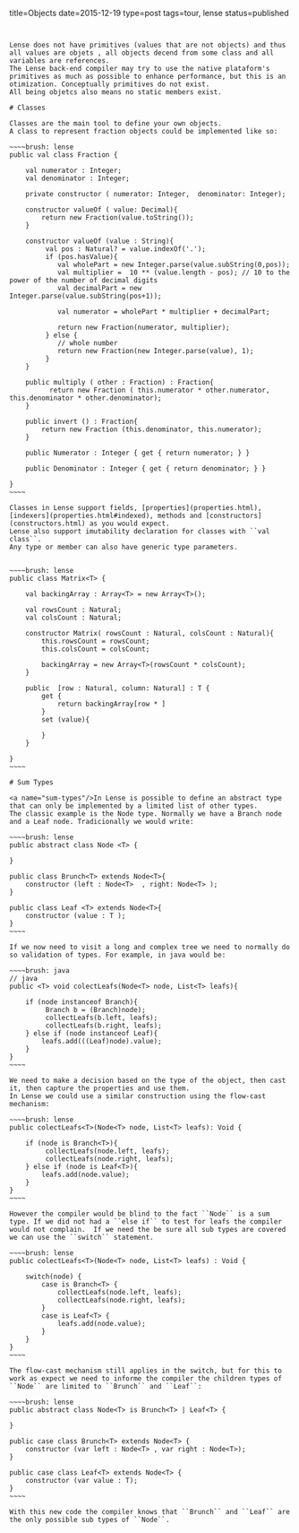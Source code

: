 title=Objects
date=2015-12-19
type=post
tags=tour, lense
status=published
~~~~~~


Lense does not have primitives (values that are not objects) and thus all values are objets , all objects decend from some class and all variables are references. 
The Lense back-end compiler may try to use the native plataform's primitives as much as possible to enhance performance, but this is an otimization. Conceptually primitives do not exist.
All being objetcs also means no static members exist.

# Classes

Classes are the main tool to define your own objects.
A class to represent fraction objects could be implemented like so:

~~~~brush: lense
public val class Fraction {
    
    val numerator : Integer;
    val denominator : Integer;

    private constructor ( numerator: Integer,  denominator: Integer);

    constructor valueOf ( value: Decimal){
        return new Fraction(value.toString());
    }

    constructor valueOf (value : String){
         val pos : Natural? = value.indexOf('.');
         if (pos.hasValue){
            val wholePart = new Integer.parse(value.subString(0,pos));
            val multiplier =  10 ** (value.length - pos); // 10 to the power of the number of decimal digits
            val decimalPart = new Integer.parse(value.subString(pos+1));     

            val numerator = wholePart * multiplier + decimalPart;

            return new Fraction(numerator, multiplier);
         } else {
            // whole number
            return new Fraction(new Integer.parse(value), 1);
         }
    }

    public multiply ( other : Fraction) : Fraction{
          return new Fraction ( this.numerator * other.numerator, this.denominator * other.denominator);
    }

    public invert () : Fraction{
        return new Fraction (this.denominator, this.numerator);
    }

    public Numerator : Integer { get { return numerator; } } 

    public Denominator : Integer { get { return denominator; } } 

}
~~~~

Classes in Lense support fields, [properties](properties.html), [indexers](properties.html#indexed), methods and [constructors](constructors.html) as you would expect.
Lense also support imutability declaration for classes with ``val class``.
Any type or member can also have generic type parameters.


~~~~brush: lense
public class Matrix<T> { 

    val backingArray : Array<T> = new Array<T>();

    val rowsCount : Natural;
    val colsCount : Natural;

    constructor Matrix( rowsCount : Natural, colsCount : Natural){
        this.rowsCount = rowsCount;
        this.colsCount = colsCount;

        backingArray = new Array<T>(rowsCount * colsCount);
    }

    public  [row : Natural, column: Natural] : T {
        get {
            return backingArray[row * ]
        }        
        set (value){

        }
    }

}
~~~~

# Sum Types

<a name="sum-types"/>In Lense is possible to define an abstract type that can only be implemented by a limited list of other types.
The classic example is the Node type. Normally we have a Branch node and a Leaf node. Tradicionally we would write:

~~~~brush: lense 
public abstract class Node <T> {

}

public class Brunch<T> extends Node<T>{
	constructor (left : Node<T>  , right: Node<T> );
}
	
public class Leaf <T> extends Node<T>{
	constructor (value : T );
}
~~~~ 

If we now need to visit a long and complex tree we need to normally do so validation of types. For example, in java would be:

~~~~brush: java
// java
public <T> void colectLeafs(Node<T> node, List<T> leafs){

	if (node instanceof Branch){
	     Branch b = (Branch)node);
	     collectLeafs(b.left, leafs);
	     collectLeafs(b.right, leafs);
	} else if (node instanceof Leaf){
	    leafs.add(((Leaf)node).value);
	}
}
~~~~

We need to make a decision based on the type of the object, then cast it, then capture the properties and use them.
In Lense we could use a similar construction using the flow-cast mechanism:

~~~~brush: lense 
public colectLeafs<T>(Node<T> node, List<T> leafs): Void {

	if (node is Branch<T>){
	     collectLeafs(node.left, leafs);
	     collectLeafs(node.right, leafs);
	} else if (node is Leaf<T>){
	    leafs.add(node.value);
	}
}
~~~~

However the compiler would be blind to the fact ``Node`` is a sum type. If we did not had a ``else if`` to test for leafs the compiler 
would not complain.  If we need the be sure all sub types are covered we can use the ``switch`` statement.

~~~~brush: lense
public colectLeafs<T>(Node<T> node, List<T> leafs) : Void {

	switch(node) {
		case is Branch<T> {
			collectLeafs(node.left, leafs);
	        collectLeafs(node.right, leafs);
		} 
		case is Leaf<T> {
			leafs.add(node.value);
		} 
	}
}
~~~~

The flow-cast mechanism still applies in the switch, but for this to work as expect we need to informe the compiler the children types of ``Node`` are limited to ``Brunch`` and ``Leaf``:

~~~~brush: lense 
public abstract class Node<T> is Brunch<T> | Leaf<T> {

}

public case class Brunch<T> extends Node<T> {
	constructor (var left : Node<T> , var right : Node<T>);
}

public case class Leaf<T> extends Node<T> {
	constructor (var value : T);
}
~~~~ 

With this new code the compiler knows that ``Brunch`` and ``Leaf`` are the only possible sub types of ``Node``.
